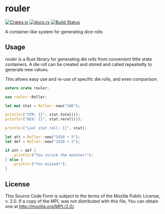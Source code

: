 # rouler 
[![Crates.io](https://img.shields.io/crates/v/rouler.svg)](https://crates.io/crates/rouler) [![docs.rs](https://docs.rs/rouler/badge.svg)](https://docs.rs/rouler/) [![Build Status](https://travis-ci.org/jarcane/rouler.svg?branch=master)](https://travis-ci.org/jarcane/rouler)

A container-like system for generating dice rolls

## Usage

rouler is a Rust library for generating die rolls from convenient little state containers. A die roll can be created and stored and called repeatedly to generate new values.

This allows easy use and re-use of specific die rolls, and even comparison. 

```rust
extern crate rouler;

use rouler::Roller;

let mut stat = Roller::new("3d6");

println!("STR: {}", stat.total());
println!("DEX: {}", stat.reroll());

println!("Last stat roll: {}", stat);

let att = Roller::new("1d20 + 5");
let def = Roller::new("1d20 + 2");

if att > def {
    println!("You struck the monster!");        
} else {
    println!("You missed!");
}
```

## License

This Source Code Form is subject to the terms of the Mozilla Public
License, v. 2.0. If a copy of the MPL was not distributed with this
file, You can obtain one at http://mozilla.org/MPL/2.0/.
